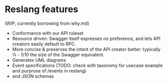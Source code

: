 # Reslang features

(WIP, currently borrowing from why.md)

* Conformance with our API ruleset
* Resource driven:
  Swagger itself expresses no preference, and lets API creators easily default to RPC.
* More concise & preserves the intent of the API creator better:
  typically ⅕ - 1/10  the size of the Swagger equivalent.
* Generates UML diagrams
* Event specifications 
  (TODO: check with taxonomy for usecase example and purprose of /events in reslang)
* and JSON schemas
